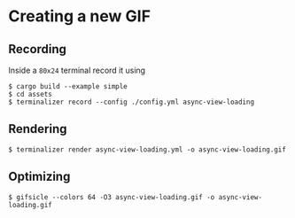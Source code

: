# Creating a new GIF

## Recording

Inside a `80x24` terminal record it using

```
$ cargo build --example simple
$ cd assets
$ terminalizer record --config ./config.yml async-view-loading
```

## Rendering

```
$ terminalizer render async-view-loading.yml -o async-view-loading.gif
```

## Optimizing

```
$ gifsicle --colors 64 -O3 async-view-loading.gif -o async-view-loading.gif
```
